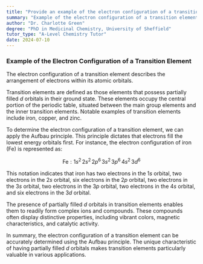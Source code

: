 ```yaml
---
title: "Provide an example of the electron configuration of a transition element"
summary: "Example of the electron configuration of a transition element"
author: "Dr. Charlotte Green"
degree: "PhD in Medicinal Chemistry, University of Sheffield"
tutor_type: "A-Level Chemistry Tutor"
date: 2024-07-10
---
```


### Example of the Electron Configuration of a Transition Element

The electron configuration of a transition element describes the arrangement of electrons within its atomic orbitals.

Transition elements are defined as those elements that possess partially filled $d$ orbitals in their ground state. These elements occupy the central portion of the periodic table, situated between the main group elements and the inner transition elements. Notable examples of transition elements include iron, copper, and zinc.

To determine the electron configuration of a transition element, we can apply the Aufbau principle. This principle dictates that electrons fill the lowest energy orbitals first. For instance, the electron configuration of iron (Fe) is represented as:

$$
\text{Fe}: 1s^2 \, 2s^2 \, 2p^6 \, 3s^2 \, 3p^6 \, 4s^2 \, 3d^6
$$

This notation indicates that iron has two electrons in the $1s$ orbital, two electrons in the $2s$ orbital, six electrons in the $2p$ orbital, two electrons in the $3s$ orbital, two electrons in the $3p$ orbital, two electrons in the $4s$ orbital, and six electrons in the $3d$ orbital.

The presence of partially filled $d$ orbitals in transition elements enables them to readily form complex ions and compounds. These compounds often display distinctive properties, including vibrant colors, magnetic characteristics, and catalytic activity.

In summary, the electron configuration of a transition element can be accurately determined using the Aufbau principle. The unique characteristic of having partially filled $d$ orbitals makes transition elements particularly valuable in various applications.
    